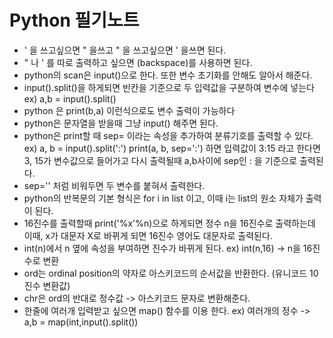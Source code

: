 # Python 필기노트

- ' 을 쓰고싶으면 " 을쓰고 " 을 쓰고싶으면 ' 을쓰면 된다.
- " 나 ' 를 따로 출력하고 싶으면 \(backspace)를 사용하면 된다.
- python의 scan은 input()으로 한다. 또한 변수 초기화를 안해도 알아서 해준다.
- input().split()을 하게되면 빈칸을 기준으로 두 입력값을 구분하여 변수에 넣는다 ex) a,b = input().split() 
- python 은 print(b,a) 이런식으로도 변수 출력이 가능하다
- python은 문자열을 받을때 그냥 input() 해주면 된다.
- python은 print할 때 sep= 이라는 속성을 추가하여 분류기호를 출력할 수 있다. ex) a, b = input().split(':')
print(a, b, sep=':') 하면 입력값이 3:15 라고 한다면 3, 15가 변수값으로 들어가고 다시 출력될때 a,b사이에
sep인 : 을 기준으로 출력된다.
- sep='' 처럼 비워두면 두 변수를 붙혀서 출력한다.
- python의 반복문의 기본 형식은 for i in list 이고, 이때 i는 list의 원소 자체가 출력이 된다.
- 16진수를 출력할때 print('%x'%n)으로 하게되면 정수 n을 16진수로 출력하는데 이때, x가 대문자 X로 바뀌게 되면
16진수 영어도 대문자로 출력된다.
- int(n)에서 n 옆에 속성을 부여하면 진수가 바뀌게 된다. ex) int(n,16) -> n을 16진수로 변환
- ord는 ordinal position의 약자로 아스키코드의 순서값을 반환한다. (유니코드 10진수 변환값)
- chr은 ord의 반대로 정수값 -> 아스키코드 문자로 변환해준다.
- 한줄에 여러개 입력받고 싶으면 map() 함수를 이용 한다. ex) 여러개의 정수 -> a,b = map(int,input().split())
